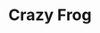 ---
title: Crazy Frog
category: Celebrities
description: Announced official NFTs on MetaBeats
source: https://twitter.com/TrueCrazyFrog/status/1469372276223131648?s=20
---